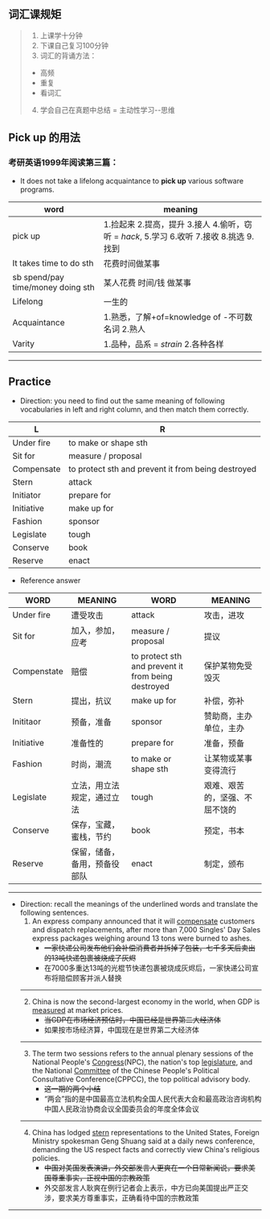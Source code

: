 ## 词汇课规矩
> 1. 上课学十分钟
> 2. 下课自己复习100分钟
> 3. 词汇的背诵方法：
> + 高频
> + 重复
> + 看词汇
> 4. 学会自己在真题中总结 = 主动性学习--思维

## Pick up 的用法
### 考研英语1999年阅读第三篇：
- It does not take a lifelong acquaintance to **pick up** various software programs.

| word                              | meaning                                                                                |
|-----------------------------------|----------------------------------------------------------------------------------------|
| pick up                           | 1.捡起来 2.提高，提升 3.接人 4.偷听，窃听 = *hack*, 5.学习 6.收听 7.接收 8.挑选 9.找到 |
| It takes time to do sth           | 花费时间做某事                                                                         |
| sb spend/pay time/money doing sth | 某人花费 时间/钱 做某事                                                                |
| Lifelong                          | 一生的                                                                                 |
| Acquaintance                      | 1.熟悉，了解+of=knowledge of -不可数名词 2.熟人                                        |
| Varity                            | 1.品种，品系 = *strain* 2.各种各样                                                     |


---
## Practice
- Direction: you need to find out the same meaning of following vocabularies in left and right column, and then match them correctly.

| L          | R                                                  |
|------------|----------------------------------------------------|
| Under fire | to make or shape sth                               |
| Sit for    | measure / proposal                                 |
| Compensate | to protect sth and prevent it from being destroyed |
| Stern      | attack                                             |
| Initiator  | prepare for                                        |
| Initiative | make up for                                        |
| Fashion    | sponsor                                            |
| Legislate  | tough                                              |
| Conserve   | book                                               |
| Reserve    | enact                                              |

- Reference answer

| WORD        | MEANING                      | WORD                                               | MEANING                        |
|-------------|------------------------------|----------------------------------------------------|--------------------------------|
| Under fire  | 遭受攻击                     | attack                                             | 攻击，进攻                     |
| Sit for     | 加入，参加，应考             | measure / proposal                                 | 提议                           |
| Compenstate | 赔偿                         | to protect sth and prevent it from being destroyed | 保护某物免受毁灭               |
| Stern       | 提出，抗议                   | make up for                                        | 补偿，弥补                     |
| Inititaor   | 预备，准备                   | sponsor                                            | 赞助商，主办单位，主办         |
| Initiative  | 准备性的                     | prepare for                                        | 准备，预备                     |
| Fashion     | 时尚，潮流                   | to make or shape sth                               | 让某物或某事变得流行           |
| Legislate   | 立法，用立法规定，通过立法   | tough                                              | 艰难、艰苦的，坚强、不屈不饶的 |
| Conserve    | 保存，宝藏，蜜栈，节约       | book                                               | 预定，书本                     |
| Reserve     | 保留，储备，备用，预备役部队 | enact                                              | 制定，颁布                     |

---
- Direction: recall the meanings of the underlined words and translate the following sentences.
	1. An express company announced that it will <u>compensate</u> customers and dispatch replacements, after more than 7,000 Singles' Day Sales express packages weighing around 13 tons were burned to ashes.
		- ~~一家快递公司发布他们会补偿消费者并拆掉了包装，七千多天后卖出的13吨快递包裹被烧成了灰烬~~
		- 在7000多重达13吨的光棍节快递包裹被烧成灰烬后，一家快递公司宣布将赔偿顾客并派人替换
	---
	2. China is now the second-largest economy in the world, when GDP is <u>measured</u> at market prices.
		- ~~当GDP在市场经济预估时，中国已经是世界第二大经济体~~
		- 如果按市场经济算，中国现在是世界第二大经济体
	---
	3. The term two sessions refers to the annual plenary sessions of the National People's <u>Congress</u>(NPC), the nation's top <u>legislature</u>, and the National <u>Committee</u> of the Chinese People's Political Consultative Conference(CPPCC), the top political advisory body.
		- ~~这一期的两个小结~~
		- “两会”指的是中国最高立法机构全国人民代表大会和最高政治咨询机构中国人民政治协商会议全国委员会的年度全体会议
	---
	4. China has lodged <u>stern</u> representations to the United States, Foreign Ministry spokesman Geng Shuang said at a daily news conference, demanding the US respect facts and correctly view China's religious policies.
		- ~~中国对美国发表演讲，外交部发言人更爽在一个日常新闻说，要求美国尊重事实，正视中国的宗教政策~~
		- 外交部发言人耿爽在例行记者会上表示，中方已向美国提出严正交涉，要求美方尊重事实，正确看待中国的宗教政策
---
